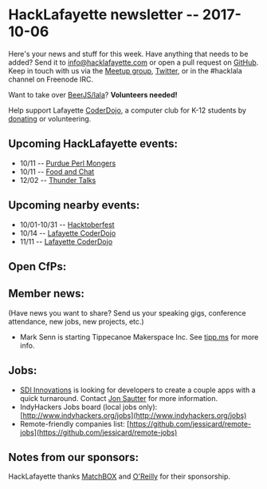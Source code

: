 # HackLafayette newsletter -- 2017-10-06

Here's your news and stuff for this week. Have anything that needs to be added? Send it to info@hacklafayette.com or open a pull request on [GitHub](https://github.com/hacklafayette/newsletter). Keep in touch with us via the [Meetup group](https://www.meetup.com/hacklafayette/), [Twitter](https://twitter.com/hacklafayette), or in the #hacklala channel on Freenode IRC.

Want to take over [BeerJS/lala](https://github.com/beerjs/lala)? **Volunteers needed!**

Help support Lafayette [CoderDojo](http://www.greaterlafayettecommerce.com/greater-lafayette-coder-dojo), a computer club for K-12 students by [donating](https://www.generosity.com/education-fundraising/be-a-bit-in-our-byte) or volunteering.

## Upcoming HackLafayette events:
* 10/11 -- [Purdue Perl Mongers](https://www.meetup.com/hacklafayette/events/243393803/)
* 10/11 -- [Food and Chat](https://www.meetup.com/hacklafayette/events/243393811/)
* 12/02 -- [Thunder Talks](https://www.meetup.com/hacklafayette/events/242833850/)

## Upcoming nearby events:
* 10/01-10/31 -- [Hacktoberfest](https://blog.digitalocean.com/hacktoberfest-2017/)
* 10/14 -- [Lafayette CoderDojo](https://www.eventbrite.com/e/lafayette-coderdojo-tickets-27123344654)
* 11/11 -- [Lafayette CoderDojo](https://www.eventbrite.com/e/lafayette-coderdojo-tickets-27123344654)

## Open CfPs:

## Member news:
(Have news you want to share? Send us your speaking gigs, conference attendance, new jobs, new projects, etc.)
* Mark Senn is starting Tippecanoe Makerspace Inc. See [tipp.ms](http://tipp.ms) for more info. 

## Jobs:
* [SDI Innovations](http://sdiinnovations.com) is looking for developers to create a couple apps with a quick turnaround. Contact [Jon Sautter](mailto:jon@sdiinnovations.com ) for more information.
* IndyHackers Jobs board (local jobs only): [http://www.indyhackers.org/jobs](http://www.indyhackers.org/jobs)
* Remote-friendly companies list: [https://github.com/jessicard/remote-jobs](https://github.com/jessicard/remote-jobs)

## Notes from our sponsors:

HackLafayette thanks [MatchBOX](http://matchboxstudio.org/) and [O'Reilly](http://www.oreilly.com/) for their sponsorship.
